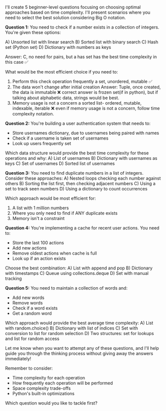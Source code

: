 I'll create 5 beginner-level questions focusing on choosing optimal approaches based on time complexity. I'll present scenarios where you need to select the best solution considering Big O notation.

**Question 1:**
You need to check if a number exists in a collection of integers. You're given these options:

A) Unsorted list with linear search
B) Sorted list with binary search
C) Hash set (Python set)
D) Dictionary with numbers as keys

Answer: C, no need for pairs, but a has set has the best time complexity in this case ✅ 

What would be the most efficient choice if you need to:
1. Perform this check operation frequently
    a set, unordered, mutable ✅ 
2. The data won't change after initial creation
    Answer: Tuple, once created, the data is immutable ❌ correct answer is frozen set(if in python), but if talking about alphabetic data, strings would be best.
3. Memory usage is not a concern
    a sorted list-  ordered, mutable, indexable, iterable ❌ even if memory usage is not a concern, follow time complexity notation. 

**Question 2:**
You're building a user authentication system that needs to:
- Store usernames 
    dictionary, due to usernames being paired with names
- Check if a username is taken
    set of usernames
- Look up users frequently
    set 

Which data structure would provide the best time complexity for these operations and why:
A) List of usernames
B) Dictionary with usernames as keys
C) Set of usernames
D) Sorted list of usernames

**Question 3:**
You need to find duplicate numbers in a list of integers. Consider these approaches:
A) Nested loops checking each number against others
B) Sorting the list first, then checking adjacent numbers
C) Using a set to track seen numbers
D) Using a dictionary to count occurrences

Which approach would be most efficient for:
1. A list with 1 million numbers
2. Where you only need to find if ANY duplicate exists
3. Memory isn't a constraint

**Question 4:**
You're implementing a cache for recent user actions. You need to:
- Store the last 100 actions
- Add new actions
- Remove oldest actions when cache is full
- Look up if an action exists

Choose the best combination:
A) List with append and pop
B) Dictionary with timestamps
C) Queue using collections.deque
D) Set with manual tracking

**Question 5:**
You need to maintain a collection of words and:
- Add new words
- Remove words
- Check if a word exists
- Get a random word

Which approach would provide the best average time complexity:
A) List with random.choice()
B) Dictionary with list of indices
C) Set with conversion to list for random selection
D) Two structures: set for lookups and list for random access

Let me know when you want to attempt any of these questions, and I'll help guide you through the thinking process without giving away the answers immediately!

Remember to consider:
- Time complexity for each operation
- How frequently each operation will be performed
- Space complexity trade-offs
- Python's built-in optimizations

Which question would you like to tackle first?
